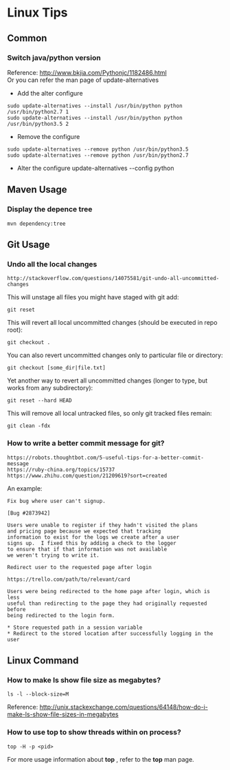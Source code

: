 # Linux Tips


## Common 
###  Switch java/python version

Reference: http://www.bkjia.com/Pythonjc/1182486.html   
Or you can refer the man page of update-alternatives

- Add the alter configure
```
sudo update-alternatives --install /usr/bin/python python /usr/bin/python2.7 1
sudo update-alternatives --install /usr/bin/python python /usr/bin/python3.5 2
```

- Remove the configure
```
sudo update-alternatives --remove python /usr/bin/python3.5
sudo update-alternatives --remove python /usr/bin/python2.7
```

- Alter the configure
  update-alternatives --config python

## Maven Usage

### Display the depence tree

    mvn dependency:tree

## Git Usage

### Undo all the local changes

    http://stackoverflow.com/questions/14075581/git-undo-all-uncommitted-changes


This will unstage all files you might have staged with git add:

    git reset

This will revert all local uncommitted changes (should be executed in repo root):

    git checkout .

You can also revert uncommitted changes only to particular file or directory:

    git checkout [some_dir|file.txt]

Yet another way to revert all uncommitted changes (longer to type, but works from any subdirectory):

    git reset --hard HEAD
This will remove all local untracked files, so only git tracked files remain:

    git clean -fdx

### How to write a better commit message for git?

    https://robots.thoughtbot.com/5-useful-tips-for-a-better-commit-message
    https://ruby-china.org/topics/15737
    https://www.zhihu.com/question/21209619?sort=created

An example:

```
Fix bug where user can't signup.

[Bug #2873942]

Users were unable to register if they hadn't visited the plans
and pricing page because we expected that tracking
information to exist for the logs we create after a user
signs up.  I fixed this by adding a check to the logger
to ensure that if that information was not available
we weren't trying to write it.
```

```
Redirect user to the requested page after login

https://trello.com/path/to/relevant/card

Users were being redirected to the home page after login, which is less
useful than redirecting to the page they had originally requested before
being redirected to the login form.

* Store requested path in a session variable
* Redirect to the stored location after successfully logging in the user
```


## Linux Command

### How to make ls show file size as megabytes?

    ls -l --block-size=M

Reference: http://unix.stackexchange.com/questions/64148/how-do-i-make-ls-show-file-sizes-in-megabytes


###  How to use top to show threads within on process?

    top -H -p <pid>

For more usage information about __top__ , refer to the __top__ man page.


